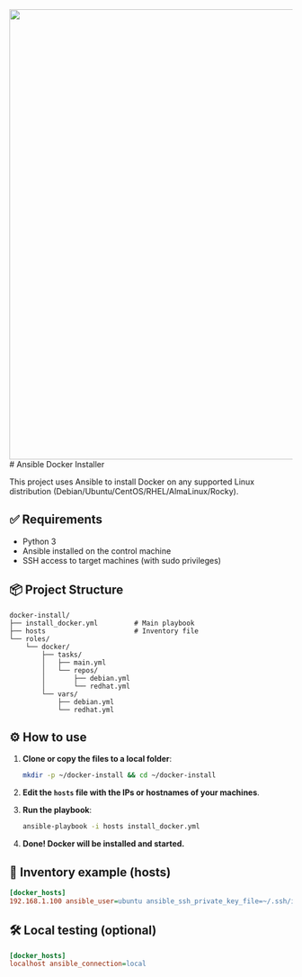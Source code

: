 <!-- markdownlint-disable MD033 -->
<!-- markdownlint-disable MD045 -->
<!-- markdownlint-disable MD041 -->

  <tr>
    <td><img src="https://external-content.duckduckgo.com/iu/?u=https%3A%2F%2Ftse1.mm.bing.net%2Fth%3Fid%3DOIP.4yws1fJnraqHheLFj_BIwwHaDt%26pid%3DApi&f=1&ipt=25b8adcf8f221af859c02bc12e6bbe6d976a8c9303e4fde52d000b330232a597&ipo=images" width="800" /></td>
  </tr>
</table>
# Ansible Docker Installer

This project uses Ansible to install Docker on any supported Linux distribution (Debian/Ubuntu/CentOS/RHEL/AlmaLinux/Rocky).

## ✅ Requirements

- Python 3
- Ansible installed on the control machine
- SSH access to target machines (with sudo privileges)

## 📦 Project Structure

```
docker-install/
├── install_docker.yml         # Main playbook
├── hosts                      # Inventory file
└── roles/
    └── docker/
        ├── tasks/
        │   ├── main.yml
        │   └── repos/
        │       ├── debian.yml
        │       └── redhat.yml
        └── vars/
            ├── debian.yml
            └── redhat.yml
```

## ⚙️ How to use

1. **Clone or copy the files to a local folder**:

   ```bash
   mkdir -p ~/docker-install && cd ~/docker-install
   ```

2. **Edit the `hosts` file with the IPs or hostnames of your machines**.

3. **Run the playbook**:

   ```bash
   ansible-playbook -i hosts install_docker.yml
   ```

4. **Done! Docker will be installed and started.**

## 📝 Inventory example (hosts)

```ini
[docker_hosts]
192.168.1.100 ansible_user=ubuntu ansible_ssh_private_key_file=~/.ssh/id_rsa
```

## 🛠 Local testing (optional)

```ini
[docker_hosts]
localhost ansible_connection=local
```
